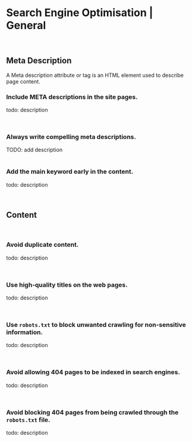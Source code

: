 # Search Engine Optimisation | General

<br>


## Meta Description
A Meta description attribute or tag is an HTML element used to describe page content.
<br>

### Include META descriptions in the site pages.

todo: description

<br>


### Always write compelling meta descriptions.

TODO: add description
<br><br>


### Add the main keyword early in the content.

todo: description

<br>


## Content
<br>


### Avoid duplicate content.

todo: description

<br>


### Use high-quality titles on the web pages.

todo: description

<br>


### Use `robots.txt` to block unwanted crawling for non-sensitive information.

todo: description

<br>


### Avoid allowing 404 pages to be indexed in search engines.

todo: description

<br>


### Avoid blocking 404 pages from being crawled through the `robots.txt` file.

todo: description

<br>


